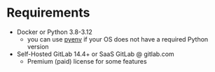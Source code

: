 # Requirements

* Docker or Python 3.8-3.12
    * you can use [pyenv](https://github.com/pyenv/pyenv) if your OS does not have a required Python version
* Self-Hosted GitLab 14.4+ or SaaS GitLab @ gitlab.com
    * Premium (paid) license for some features
